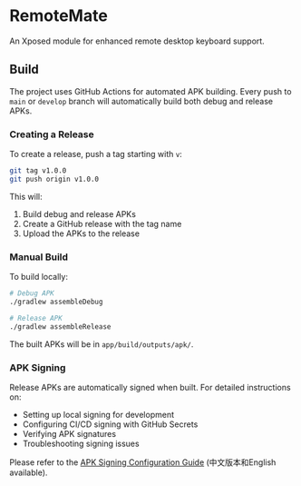# RemoteMate

An Xposed module for enhanced remote desktop keyboard support.

## Build

The project uses GitHub Actions for automated APK building. Every push to `main` or `develop` branch will automatically build both debug and release APKs.

### Creating a Release

To create a release, push a tag starting with `v`:

```bash
git tag v1.0.0
git push origin v1.0.0
```

This will:
1. Build debug and release APKs
2. Create a GitHub release with the tag name
3. Upload the APKs to the release

### Manual Build

To build locally:

```bash
# Debug APK
./gradlew assembleDebug

# Release APK
./gradlew assembleRelease
```

The built APKs will be in `app/build/outputs/apk/`.

### APK Signing

Release APKs are automatically signed when built. For detailed instructions on:
- Setting up local signing for development
- Configuring CI/CD signing with GitHub Secrets  
- Verifying APK signatures
- Troubleshooting signing issues

Please refer to the [APK Signing Configuration Guide](docs/APK_SIGNING.md) (中文版本和English available).

